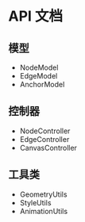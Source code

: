 # API 文档

## 模型
- NodeModel
- EdgeModel
- AnchorModel

## 控制器
- NodeController
- EdgeController
- CanvasController

## 工具类
- GeometryUtils
- StyleUtils
- AnimationUtils 